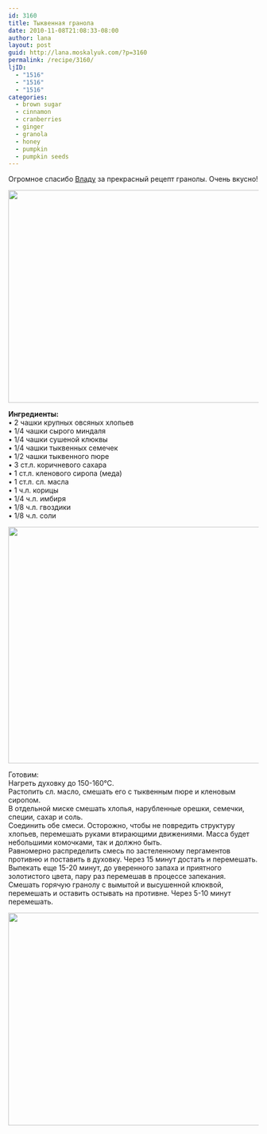 ```yaml
---
id: 3160
title: Тыквенная гранола
date: 2010-11-08T21:08:33-08:00
author: lana
layout: post
guid: http://lana.moskalyuk.com/?p=3160
permalink: /recipe/3160/
ljID:
  - "1516"
  - "1516"
  - "1516"
categories:
  - brown sugar
  - cinnamon
  - cranberries
  - ginger
  - granola
  - honey
  - pumpkin
  - pumpkin seeds
---
```

Огромное спасибо [Владу](http://arx0nt.livejournal.com/16880.html#cutid1) за прекрасный рецепт гранолы. Очень вкусно!

<img loading="lazy" class="alignnone" title="pumpkin granola" src="http://farm5.static.flickr.com/4090/5156948669_16f236ccd5_z.jpg" alt="" width="640" height="427" /> 

**Ингредиенты:**  
• 2 чашки крупных овсяных хлопьев  
• 1/4 чашки сырого миндаля  
• 1/4 чашки сушеной клюквы  
• 1/4 чашки тыквенных семечек  
• 1/2 чашки тыквенного пюре  
• 3 ст.л. коричневого сахара  
• 1 ст.л. кленового сиропа (меда)  
• 1 ст.л. сл. масла  
• 1 ч.л. корицы  
• 1/4 ч.л. имбиря  
• 1/8 ч.л. гвоздики  
• 1/8 ч.л. соли

<img loading="lazy" class="alignnone" title="granola" src="http://farm5.static.flickr.com/4053/5156943879_6d076e697a_z.jpg" alt="" width="640" height="475" /> 

Готовим:  
Нагреть духовку до 150-160°С.  
Растопить сл. масло, смешать его с тыквенным пюре и кленовым сиропом.  
В отдельной миске смешать хлопья, нарубленные орешки, семечки, специи, сахар и соль.  
Соединить обе смеси. Осторожно, чтобы не повредить структуру хлопьев, перемешать руками втирающими движениями. Масса будет небольшими комочками, так и должно быть.  
Равномерно распределить смесь по застеленному пергаментов противню и поставить в духовку. Через 15 минут достать и перемешать. Выпекать еще 15-20 минут, до уверенного запаха и приятного золотистого цвета, пару раз перемешав в процессе запекания.  
Смешать горячую гранолу с вымытой и высушенной клюквой, перемешать и оставить остывать на противне. Через 5-10 минут перемешать.

<img loading="lazy" class="alignnone" title="granola" src="http://farm5.static.flickr.com/4012/5157565518_2d5dd98111_z.jpg" alt="" width="640" height="427" />